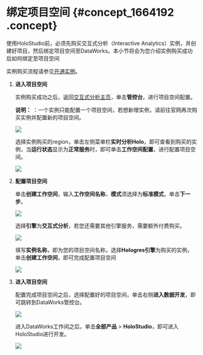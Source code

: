 # 绑定项目空间 {#concept_1664192 .concept}

使用HoloStudio前，必须先购买交互式分析（Interactive Analytics）实例，并创建好项目，然后绑定项目空间至DataWorks。本小节将会为您介绍实例购买成功后如何绑定至项目空间

实例购买流程请参见[开通实例](../../../../cn.zh-CN/.md#)。

1.  **进入项目空间** 

    实例购买成功之后，返回[交互式分析主页](https://www.aliyun.com/product/hologram)，单击**管控台**，进行项目空间配置。

    **说明：** ：一个实例只能配置一个项目空间，若想新增实例，请前往官网再次购买实例并配置新的项目空间。

    ![](http://static-aliyun-doc.oss-cn-hangzhou.aliyuncs.com/assets/img/1501224/156716894458596_zh-CN.png)

    选择实例购买的region，单击左侧菜单栏**实时分析Holo**，即可查看到购买的实例，当**运行状态**显示为**正常服务**时，即可单击**工作空间配置**，进行配置项目空间。

    ![](http://static-aliyun-doc.oss-cn-hangzhou.aliyuncs.com/assets/img/1501224/156716894458597_zh-CN.png)

2.  **配置项目空间** 

    单击**创建工作空间**，输入**工作空间名称**，**模式**须选择为**标准模式**，单击**下一步**。

    ![](http://static-aliyun-doc.oss-cn-hangzhou.aliyuncs.com/assets/img/1501224/156716894458598_zh-CN.png)

    选择**引擎**为**交互式分析**，若您还需要其他引擎服务，需要额外付费购买。

    ![](http://static-aliyun-doc.oss-cn-hangzhou.aliyuncs.com/assets/img/1501224/156716894458599_zh-CN.png)

    填写**实例名称**，即为您的项目空间名称，选择**Hologres引擎**为购买的实例，单击**创建工作空间**，即可完成配置项目空间

    ![](http://static-aliyun-doc.oss-cn-hangzhou.aliyuncs.com/assets/img/1501224/156716894558600_zh-CN.png)

3.  **进入项目空间** 

    配置完成项目空间之后，选择配置好的项目空间，单击右侧**进入数据开发**，即可跳转到DataWorks管控台。

    ![](http://static-aliyun-doc.oss-cn-hangzhou.aliyuncs.com/assets/img/1501224/156716894558602_zh-CN.png)

    进入DataWorks工作间之后，单击**全部产品** \> **HoloStudio**，即可进入HoloStudio进行开发。

    ![](http://static-aliyun-doc.oss-cn-hangzhou.aliyuncs.com/assets/img/1501224/156716894558603_zh-CN.png)


